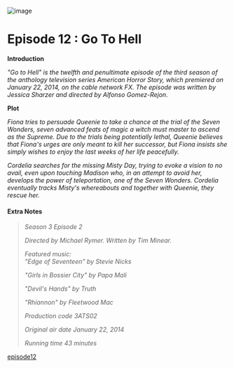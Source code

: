 
![image](https://github.com/user-attachments/assets/ca2f8a6c-123c-4ee4-9f89-5b33fca9c4a8)


# Episode 12 : Go To Hell


**Introduction**

*"Go to Hell" is the twelfth and penultimate episode of the third season of the anthology television series American Horror Story, which premiered on January 22, 2014, on the cable network FX. The episode was written by Jessica Sharzer and directed by Alfonso Gomez-Rejon.*


**Plot**

*Fiona tries to persuade Queenie to take a chance at the trial of the Seven Wonders, seven advanced feats of magic a witch must master to ascend as the Supreme. Due to the trials being potentially lethal, Queenie believes that Fiona's urges are only meant to kill her successor, but Fiona insists she simply wishes to enjoy the last weeks of her life peacefully.*

*Cordelia searches for the missing Misty Day, trying to evoke a vision to no avail, even upon touching Madison who, in an attempt to avoid her, develops the power of teleportation, one of the Seven Wonders. Cordelia eventually tracks Misty's whereabouts and together with Queenie, they rescue her.*


#### Extra Notes

> 
> *Season 3
Episode 2*
> 
>  *Directed by	Michael Rymer.
Written by	Tim Minear.*
>
> *Featured music:	
"Edge of Seventeen" by Stevie Nicks*
>
> *"Girls in Bossier City" by Papa Mali*
>
> *"Devil's Hands" by Truth*
>
> *"Rhiannon" by Fleetwood Mac*
>
> *Production code	3ATS02*
> 
> *Original air date January 22, 2014*
>
> *Running time	43 minutes*

[episode12](episode13.md)
